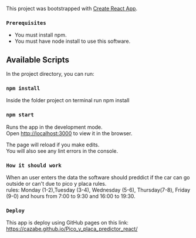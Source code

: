 This project was bootstrapped with [Create React App](https://github.com/facebook/create-react-app).


### `Prerequisites`
 - You must install npm.
 - You must have node install to use this software.

## Available Scripts

In the project directory, you can run:

### `npm install`

Inside the folder project on terminal run npm install

### `npm start`

Runs the app in the development mode.<br />
Open [http://localhost:3000](http://localhost:3000) to view it in the browser.

The page will reload if you make edits.<br />
You will also see any lint errors in the console.




### `How it should work`
When an user enters the data the software should preddict if the car can go outside or can't due to pico y placa rules.</br>
rules: Monday (1-2),Tuesday (3-4), Wednesday (5-6), Thursday(7-8), Friday (9-0) and hours from 7:00 to 9:30 and 16:00 to 19:30.

### `Deploy`
This app is deploy using GitHub pages on this link: https://cazabe.github.io/Pico_y_placa_predictor_react/
